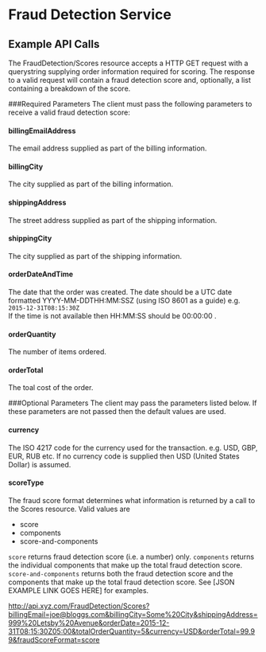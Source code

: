 # Fraud Detection Service

## Example API Calls


The FraudDetection/Scores resource accepts a HTTP GET request with a querystring supplying order information required for scoring.  The response to a valid request will contain a fraud detection score and, optionally, a list containing a breakdown of the score.

###Required Parameters
The client must pass the following parameters to receive a valid fraud detection score:  

#### billingEmailAddress	
The email address supplied as part of the billing information. 

#### billingCity
The city supplied as part of the billing information.

#### shippingAddress
The street address supplied as part of the shipping information. 

#### shippingCity
The city supplied as part of the shipping information.

#### orderDateAndTime
The date that the order was created.  The date should be a UTC date formatted YYYY-MM-DDTHH:MM:SSZ (using ISO 8601 as a guide) e.g. 
````2015-12-31T08:15:30Z````    
If the time is not available then HH:MM:SS should be 00:00:00 .

#### orderQuantity
The number of items ordered.

#### orderTotal
The toal cost of the order.


###Optional Parameters
The client may pass the parameters listed below.  If these parameters are not passed then the default values are used.
#### currency
The ISO 4217 code for the currency used for the transaction. e.g. USD, GBP, EUR, RUB etc.  If no currency code is supplied then USD (United States Dollar) is assumed. 

#### scoreType
The fraud score format determines what information is returned by a call to the Scores resource.  Valid values are

- score 
- components
- score-and-components

````score```` returns fraud detection score (i.e. a number) only. ````components```` returns the individual components that make up the total fraud detection score. ````score-and-components```` returns both the fraud detection score and the components that make up the total fraud detection score.  See [JSON EXAMPLE LINK GOES HERE] for examples.


http://api.xyz.com/FraudDetection/Scores?billingEmail=joe@bloggs.com&billingCity=Some%20City&shippingAddress=999%20Letsby%20Avenue&orderDate=2015-12-31T08:15:30Z05:00&totalOrderQuantity=5&currency=USD&orderTotal=99.99&fraudScoreFormat=score